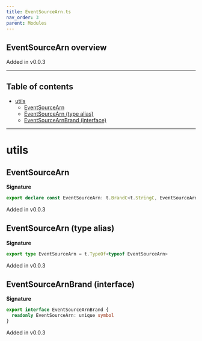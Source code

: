 ```yaml
---
title: EventSourceArn.ts
nav_order: 3
parent: Modules
---
```


## EventSourceArn overview

Added in v0.0.3

---

<h2 class="text-delta">Table of contents</h2>

- [utils](#utils)
  - [EventSourceArn](#eventsourcearn)
  - [EventSourceArn (type alias)](#eventsourcearn-type-alias)
  - [EventSourceArnBrand (interface)](#eventsourcearnbrand-interface)

---

# utils

## EventSourceArn

**Signature**

```ts
export declare const EventSourceArn: t.BrandC<t.StringC, EventSourceArnBrand>
```

Added in v0.0.3

## EventSourceArn (type alias)

**Signature**

```ts
export type EventSourceArn = t.TypeOf<typeof EventSourceArn>
```

Added in v0.0.3

## EventSourceArnBrand (interface)

**Signature**

```ts
export interface EventSourceArnBrand {
  readonly EventSourceArn: unique symbol
}
```

Added in v0.0.3
